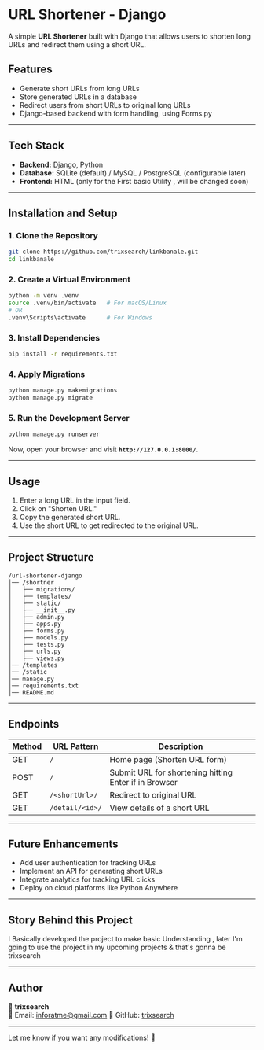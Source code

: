 # **URL Shortener - Django**  

A simple **URL Shortener** built with Django that allows users to shorten long URLs and redirect them using a short URL.

## **Features**
- Generate short URLs from long URLs  
- Store generated URLs in a database  
- Redirect users from short URLs to original long URLs  
- Django-based backend with form handling, using Forms.py

---

## **Tech Stack**
- **Backend:** Django, Python  
- **Database:** SQLite (default) / MySQL / PostgreSQL (configurable later)  
- **Frontend:** HTML (only for the First basic Utility , will be changed soon)

---

## **Installation and Setup**
### **1. Clone the Repository**
```bash
git clone https://github.com/trixsearch/linkbanale.git
cd linkbanale
```

### **2. Create a Virtual Environment**
```bash
python -m venv .venv
source .venv/bin/activate   # For macOS/Linux
# OR
.venv\Scripts\activate      # For Windows
```

### **3. Install Dependencies**
```bash
pip install -r requirements.txt
```

### **4. Apply Migrations**
```bash
python manage.py makemigrations
python manage.py migrate
```

### **5. Run the Development Server**
```bash
python manage.py runserver
```
Now, open your browser and visit **`http://127.0.0.1:8000/`**.

---

## **Usage**
1. Enter a long URL in the input field.
2. Click on "Shorten URL."
3. Copy the generated short URL.
4. Use the short URL to get redirected to the original URL.

---

## **Project Structure**
```
/url-shortener-django
│── /shortner
│   ├── migrations/
│   ├── templates/
│   ├── static/
│   ├── __init__.py
│   ├── admin.py
│   ├── apps.py
│   ├── forms.py
│   ├── models.py
│   ├── tests.py
│   ├── urls.py
│   ├── views.py
│── /templates
│── /static
│── manage.py
│── requirements.txt
│── README.md
```

---

## **Endpoints**
| Method | URL Pattern          | Description |
|--------|----------------------|-------------|
| GET    | `/`                  | Home page (Shorten URL form) |
| POST   | `/`                  | Submit URL for shortening hitting Enter if in Browser |
| GET    | `/<shortUrl>/`        | Redirect to original URL |
| GET    | `/detail/<id>/`       | View details of a short URL |

---

## **Future Enhancements**
- Add user authentication for tracking URLs  
- Implement an API for generating short URLs  
- Integrate analytics for tracking URL clicks  
- Deploy on cloud platforms like Python Anywhere

---

## **Story Behind this Project**

I Basically developed the project to make basic Understanding , later I'm going to use the project in my upcoming projects & that's gonna be trixsearch 


---

## **Author**
👤 **trixsearch**  
📧 Email: inforatme@gmail.com 
🔗 GitHub: [trixsearch](https://github.com/trixsearch)  

---

Let me know if you want any modifications! 🚀

